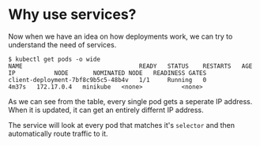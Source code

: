 # Why use services?

Now when we have an idea on how deployments work, we can try to understand the need of services.

```
$ kubectl get pods -o wide
NAME                                 READY   STATUS    RESTARTS   AGE     IP           NODE       NOMINATED NODE   READINESS GATES
client-deployment-7bf8c9b5c5-48b4v   1/1     Running   0          4m37s   172.17.0.4   minikube   <none>           <none>
```

As we can see from the table, every single pod gets a seperate IP address. When it is updated, it can get an entirely differnt IP address.

The service will look at every pod that matches it's `selector` and then automatically route traffic to it.
